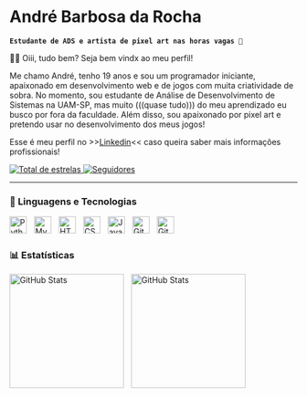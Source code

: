 #  André Barbosa da Rocha

**`Estudante de ADS e artista de pixel art nas horas vagas 👾`**

👋😸 Oiii, tudo bem? Seja bem vindx ao meu perfil! 

Me chamo André, tenho 19 anos e sou um programador iniciante, apaixonado em desenvolvimento web e de jogos com muita criatividade de sobra. No momento, sou estudante de Análise de Desenvolvimento de Sistemas na UAM-SP, mas muito (((quase tudo))) do meu aprendizado eu busco por fora da faculdade. Além disso, sou apaixonado por pixel art e pretendo usar no desenvolvimento dos meus jogos!

Esse é meu perfil no >>[Linkedin](https://www.linkedin.com/in/andre-barbosa-da-rocha/)<< caso queira saber mais informações profissionais!



<p align="left">
   </a> 
    <a href="https://github.com/bbsrch?tab=repositories&sort=stargazers">
        <img 
            alt="Total de estrelas" 
            title="Já dá pra fazer uma constelação?" 
            src="https://custom-icon-badges.demolab.com/github/stars/bbsrch?color=55960c&style=for-the-badge&labelColor=488207&logo=star&label=estrelas"
        />
    </a>
    <a href="https://github.com/bbsrch?tab=followers">
        <img 
            alt="Seguidores" 
            title="Me segue aí, por favorzinhu" 
            src="https://custom-icon-badges.demolab.com/github/followers/bbsrch?color=236ad3&labelColor=1155ba&style=for-the-badge&logo=github&label=Seguidores&logoColor=white"
        />
    </a>
</p>

---

### 🤖 Linguagens e Tecnologias

<img 
    align="left" 
    alt="Python" 
    title="Python"
    width="30px" 
    style="padding-right: 10px;" 
    src="https://cdn.jsdelivr.net/gh/devicons/devicon@latest/icons/python/python-original.svg" 
/>
<img 
    align="left" 
    alt="MySQL" 
    title="MySQL"
    width="30px" 
    style="padding-right: 10px;" 
    src="https://cdn.jsdelivr.net/gh/devicons/devicon@latest/icons/mysql/mysql-original.svg" 
/>
<img 
    align="left" 
    alt="HTML"
    title="HTML" 
    width="30px" 
    style="padding-right: 10px;" 
    src="https://cdn.jsdelivr.net/gh/devicons/devicon@latest/icons/html5/html5-original.svg" 
/>
<img 
    align="left" 
    alt="CSS" 
    title="CSS"
    width="30px" 
    style="padding-right: 10px;" 
    src="https://cdn.jsdelivr.net/gh/devicons/devicon@latest/icons/css3/css3-original.svg" 
/>
<img 
    align="left" 
    alt="JavaScript" 
    title="JavaScript"
    width="30px" 
    style="padding-right: 10px;" 
    src="https://cdn.jsdelivr.net/gh/devicons/devicon@latest/icons/javascript/javascript-original.svg" 
/>
<img 
    align="left" 
    alt="Git" 
    title="Git"
    width="30px" 
    style="padding-right: 10px;" 
    src="https://cdn.jsdelivr.net/gh/devicons/devicon@latest/icons/git/git-original.svg" 
/>
<img 
    align="left" 
    alt="GitHub" 
    title="GitHub"
    width="30px" 
    style="padding-right: 10px;" 
    src="https://cdn.jsdelivr.net/gh/devicons/devicon@latest/icons/github/github-original.svg" 
/>

<br/>
<br/>

### 📊 Estatísticas

<p>
  <img 
    align="left" 
    alt="GitHub Stats" 
    height="200" 
    style="padding-right: 10px;" 
    src="https://github-readme-stats.vercel.app/api?username=bbsrch&show_icons=true&layout=compact&theme=dark&locale=pt-br" 
  />

<img 
      align="left" 
      alt="GitHub Stats" 
      height="200" 
      src="https://github-readme-stats.vercel.app/api/top-langs/?username=bbsrch&theme=dark&layout=compact&custom_title=Tecnologias&langs_count=9" 
  />

</p>
